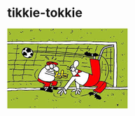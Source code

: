 tikkie-tokkie
=============

![](https://github.com/nondejus/tikkie-tokkie/blob/master/images%20(25).jpeg)
